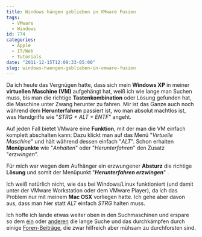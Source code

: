 ```yaml
---
title: Windows hängen geblieben in VMware Fusion
tags:
  - VMware
  - Windows
id: 774
categories:
  - Apple
  - IT/Web
  - Tutorials
date: "2011-12-15T12:09:33-05:00"
slug: windows-haengen-geblieben-in-vmware-fusion
---
```


Da ich heute das Vergnügen hatte, dass sich mein **Windows XP** in meiner **virtuellen Maschine (VM)** aufgehängt hat, weiß ich wie lange man Suchen muss, bis man die richtige **Tastenkombination** oder Lösung gefunden hat, die Maschine unter Zwang herunter zu fahren. Mir ist das Ganze auch noch während dem **Herunterfahren** passiert ist, wo man absolut machtlos ist, was Handgriffe wie "_STRG + ALT + ENTF_" angeht.

Auf jeden Fall bietet VMware eine **Funktion**, mit der man die VM einfach komplett abschalten kann:
Dazu klickt man auf das Menü "_Virtuelle Maschine_" und hält während dessen einfach "_ALT_". Schon erhalten **Menüpunkte** wie "_Anhalten_" oder "_Herunterfahren_" den Zusatz "_erzwingen_".

Für mich war wegen dem Aufhänger ein erzwungener **Absturz** die richtige **Lösung** und somit der Menüpunkt "**_Herunterfahren erzwingen_**" .

Ich weiß natürlich nicht, wie das bei Windows/Linux funktioniert (und damit unter der VMware Workstation oder dem VMware Player), da ich das Problem nur mit meinem **Mac OSX** vorliegen hatte. Ich gehe aber davon aus, dass man hier statt _ALT_ einfach _STRG_ halten muss.

Ich hoffe ich lande etwas weiter oben in den Suchmaschinen und erspare so dem [ein](http://prontosystems.org/vmware/force_shutdown) oder [anderen](http://www.humbug.in/superuser/de/windows-xp-hangs-when-shutting-down-in-vmware-fusion-23755.html) die lange Suche und das durchkämpfen durch einige [Foren-Beiträge](http://www.apfeltalk.de/forum/windows-h-ngt-t329337.html#post3110818), die zwar hilfreich aber mühsam zu durchforsten sind.
